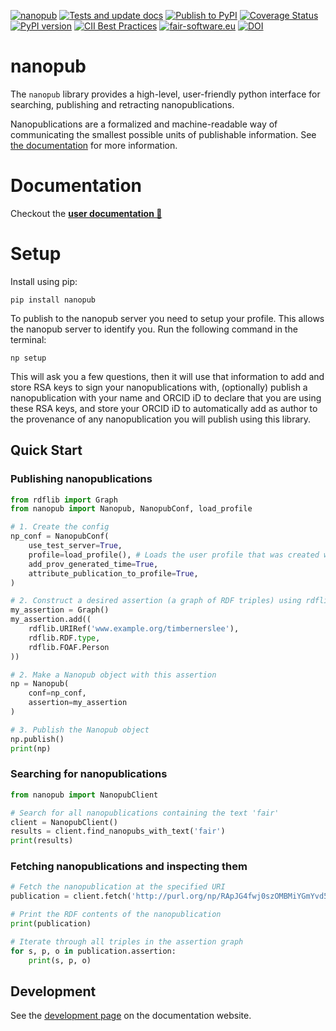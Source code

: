 [![nanopub](https://img.shields.io/badge/rsd-nanopub-00a3e3.svg)](https://www.research-software.nl/software/nanopub)
[![Tests and update docs](https://github.com/fair-workflows/nanopub/actions/workflows/build.yml/badge.svg)](https://github.com/fair-workflows/nanopub/actions/workflows/build.yml) [![Publish to PyPI](https://github.com/fair-workflows/nanopub/actions/workflows/pypi.yml/badge.svg)](https://github.com/fair-workflows/nanopub/actions/workflows/pypi.yml)
[![Coverage Status](https://coveralls.io/repos/github/fair-workflows/nanopub/badge.svg?branch=main)](https://coveralls.io/github/fair-workflows/nanopub?branch=main)
[![PyPI version](https://badge.fury.io/py/nanopub.svg)](https://badge.fury.io/py/nanopub)
[![CII Best Practices](https://bestpractices.coreinfrastructure.org/projects/4491/badge)](https://bestpractices.coreinfrastructure.org/projects/4491)
[![fair-software.eu](https://img.shields.io/badge/fair--software.eu-%E2%97%8F%20%20%E2%97%8F%20%20%E2%97%8F%20%20%E2%97%8F%20%20%E2%97%8F-green)](https://fair-software.eu)
[![DOI](https://zenodo.org/badge/302247101.svg)](https://zenodo.org/badge/latestdoi/302247101)

# nanopub
The ```nanopub``` library provides a high-level, user-friendly python interface for searching, publishing and retracting nanopublications.

Nanopublications are a formalized and machine-readable way of communicating the smallest possible units of publishable information. See [the documentation](https://nanopublication.github.io/nanopub-py/getting-started/what-are-nanopubs) for more information.

# Documentation

Checkout the **[user documentation 📖 ](https://nanopublication.github.io/nanopub-py)**

# Setup
Install using pip:
```
pip install nanopub
```

To publish to the nanopub server you need to setup your profile. This allows the nanopub server to identify you. Run the following command in the terminal:
```
np setup
```
This will ask you a few questions, then it will use that information to add and store RSA keys to sign your nanopublications with, (optionally) publish a nanopublication with your name and ORCID iD to declare that you are using these RSA keys, and store your ORCID iD to automatically add as author to the provenance of any nanopublication you will publish using this library.

## Quick Start


### Publishing nanopublications
```python
from rdflib import Graph
from nanopub import Nanopub, NanopubConf, load_profile

# 1. Create the config
np_conf = NanopubConf(
    use_test_server=True,
    profile=load_profile(), # Loads the user profile that was created with `np setup`
    add_prov_generated_time=True,
    attribute_publication_to_profile=True,
)

# 2. Construct a desired assertion (a graph of RDF triples) using rdflib
my_assertion = Graph()
my_assertion.add((
    rdflib.URIRef('www.example.org/timbernerslee'),
    rdflib.RDF.type,
    rdflib.FOAF.Person
))

# 2. Make a Nanopub object with this assertion
np = Nanopub(
    conf=np_conf,
    assertion=my_assertion
)

# 3. Publish the Nanopub object
np.publish()
print(np)
```


### Searching for nanopublications
```python
from nanopub import NanopubClient

# Search for all nanopublications containing the text 'fair'
client = NanopubClient()
results = client.find_nanopubs_with_text('fair')
print(results)
```

### Fetching nanopublications and inspecting them
```python
# Fetch the nanopublication at the specified URI
publication = client.fetch('http://purl.org/np/RApJG4fwj0szOMBMiYGmYvd5MCtRle6VbwkMJUb1SxxDM')

# Print the RDF contents of the nanopublication
print(publication)

# Iterate through all triples in the assertion graph
for s, p, o in publication.assertion:
    print(s, p, o)

```

## Development

See the [development page](https://nanopublication.github.io/nanopub-py/getting-started/development/) on the documentation website.
